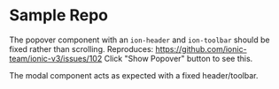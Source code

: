 # Sample Repo
The popover component with an `ion-header` and `ion-toolbar` should be fixed rather than scrolling.
Reproduces: https://github.com/ionic-team/ionic-v3/issues/102
Click "Show Popover" button to see this.

The modal component acts as expected with a fixed header/toolbar.